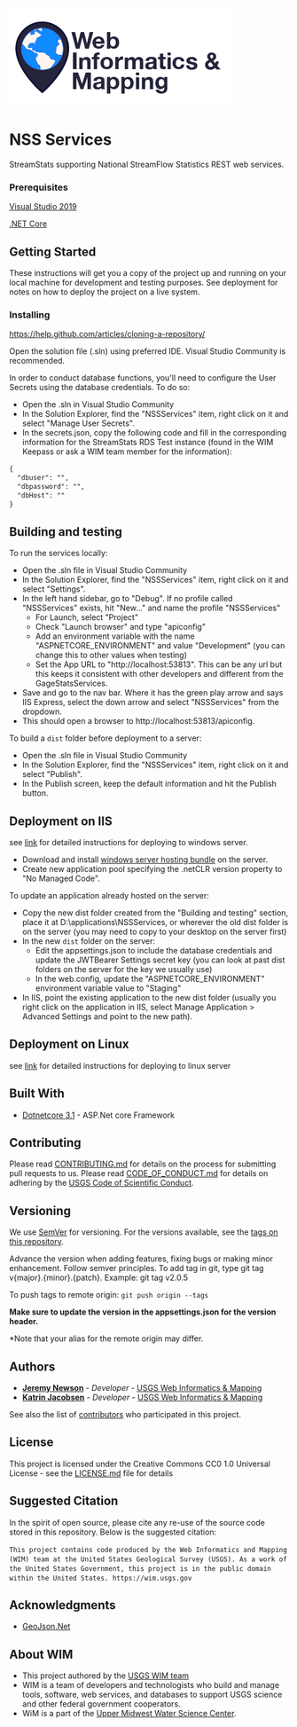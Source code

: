 ![WiM](wimlogo.png)

# NSS Services

StreamStats supporting National StreamFlow Statistics REST web services.

### Prerequisites

[Visual Studio 2019](https://www.visualstudio.com/)

[.NET Core](https://www.microsoft.com/net/core#windowscmd)

## Getting Started

These instructions will get you a copy of the project up and running on your local machine for development and testing purposes. See deployment for notes on how to deploy the project on a live system.

### Installing

https://help.github.com/articles/cloning-a-repository/

Open the solution file (.sln) using preferred IDE. Visual Studio Community is recommended.

In order to conduct database functions, you'll need to configure the User Secrets using the database credentials. To do so:
* Open the .sln in Visual Studio Community
* In the Solution Explorer, find the "NSSServices" item, right click on it and select "Manage User Secrets".
* In the secrets.json, copy the following code and fill in the corresponding information for the StreamStats RDS Test instance (found in the WIM Keepass or ask a WIM team member for the information):
```
{
  "dbuser": "",
  "dbpassword": "",
  "dbHost": ""
}
```

## Building and testing

To run the services locally:
* Open the .sln file in Visual Studio Community
* In the Solution Explorer, find the "NSSServices" item, right click on it and select "Settings".
* In the left hand sidebar, go to "Debug". If no profile called "NSSServices" exists, hit "New..." and name the profile "NSSServices"
    * For Launch, select "Project"
    * Check "Launch browser" and type "apiconfig"
    * Add an environment variable with the name "ASPNETCORE_ENVIRONMENT" and value "Development" (you can change this to other values when testing)
    * Set the App URL to "http://localhost:53813". This can be any url but this keeps it consistent with other developers and different from the GageStatsServices.
* Save and go to the nav bar. Where it has the green play arrow and says IIS Express, select the down arrow and select "NSSServices" from the dropdown.
* This should open a browser to http://localhost:53813/apiconfig.

To build a `dist` folder before deployment to a server:
* Open the .sln file in Visual Studio Community
* In the Solution Explorer, find the "NSSServices" item, right click on it and select "Publish".
* In the Publish screen, keep the default information and hit the Publish button.

## Deployment on IIS

see [link](https://docs.microsoft.com/en-us/aspnet/core/host-and-deploy/iis/?view=aspnetcore-5.0)  for detailed instructions for deploying to windows server.

* Download and install [windows server hosting bundle](https://www.microsoft.com/net/download/core#/runtime) on the server.
* Create new application pool specifying the .netCLR version property to "No Managed Code".

To update an application already hosted on the server:
* Copy the new dist folder created from the "Building and testing" section, place it at D:\applications\NSSServices, or wherever the old dist folder is on the server (you may need to copy to your desktop on the server first)
* In the new `dist` folder on the server:
    * Edit the appsettings.json to include the database credentials and update the JWTBearer Settings secret key (you can look at past dist folders on the server for the key we usually use)
    * In the web.config, update the "ASPNETCORE_ENVIRONMENT" environment variable value to "Staging"
* In IIS, point the existing application to the new dist folder (usually you right click on the application in IIS, select Manage Application > Advanced Settings and point to the new path).

## Deployment on Linux

see [link](https://docs.microsoft.com/en-us/aspnet/core/publishing/apache-proxy) for detailed instructions for deploying to linux server

## Built With

* [Dotnetcore 3.1](https://github.com/dotnet/core) - ASP.Net core Framework

## Contributing

Please read [CONTRIBUTING.md](CONTRIBUTING.md) for details on the process for submitting pull requests to us. Please read [CODE_OF_CONDUCT.md](CODE_OF_CONDUCT.md) for details on adhering by the [USGS Code of Scientific Conduct](https://www2.usgs.gov/fsp/fsp_code_of_scientific_conduct.asp).

## Versioning

We use [SemVer](http://semver.org/) for versioning. For the versions available, see the [tags on this repository](../../tags). 

Advance the version when adding features, fixing bugs or making minor enhancement. Follow semver principles. To add tag in git, type git tag v{major}.{minor}.{patch}. Example: git tag v2.0.5

To push tags to remote origin: `git push origin --tags`

**Make sure to update the version in the appsettings.json for the version header.**

*Note that your alias for the remote origin may differ.

## Authors

* **[Jeremy Newson](https://www.usgs.gov/staff-profiles/jeremy-k-newson)**  - *Developer* - [USGS Web Informatics & Mapping](https://wim.usgs.gov/)
* **[Katrin Jacobsen](https://www.usgs.gov/staff-profiles/jeremy-k-newson)**  - *Developer* - [USGS Web Informatics & Mapping](https://wim.usgs.gov/)

See also the list of [contributors](../../graphs/contributors) who participated in this project.

## License

This project is licensed under the Creative Commons CC0 1.0 Universal License - see the [LICENSE.md](LICENSE.md) file for details

## Suggested Citation

In the spirit of open source, please cite any re-use of the source code stored in this repository. Below is the suggested citation:

`This project contains code produced by the Web Informatics and Mapping (WIM) team at the United States Geological Survey (USGS). As a work of the United States Government, this project is in the public domain within the United States. https://wim.usgs.gov`

## Acknowledgments

* [GeoJson.Net](https://github.com/GeoJSON-Net/GeoJSON.Net)

## About WIM

* This project authored by the [USGS WIM team](https://wim.usgs.gov)
* WIM is a team of developers and technologists who build and manage tools, software, web services, and databases to support USGS science and other federal government cooperators.
* WiM is a part of the [Upper Midwest Water Science Center](https://www.usgs.gov/centers/wisconsin-water-science-center).
